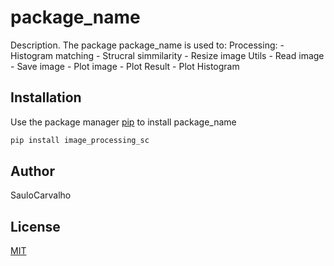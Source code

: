 # package_name

Description. 
The package package_name is used to:
	Processing:
		- Histogram matching
		- Strucral simmilarity
		- Resize image
	Utils
		- Read image
		- Save image
		- Plot image
		- Plot Result
		- Plot Histogram

## Installation

Use the package manager [pip](https://pip.pypa.io/en/stable/) to install package_name

```bash
pip install image_processing_sc
```



## Author
SauloCarvalho

## License
[MIT](https://choosealicense.com/licenses/mit/)